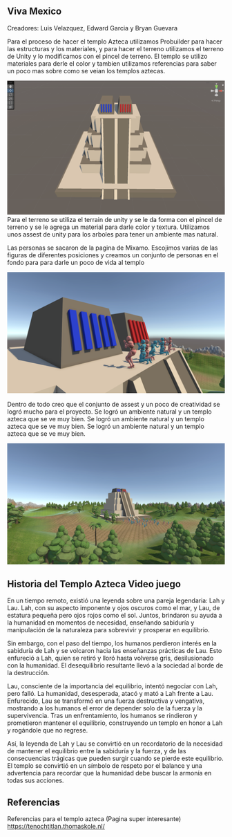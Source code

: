 Viva Mexico
---
Creadores: Luis Velazquez, Edward Garcia y Bryan Guevara

Para el proceso de hacer el templo Azteca utilizamos Probuilder para hacer las estructuras y los materiales, y para hacer el terreno utilizamos el terreno de Unity y lo modificamos con el pincel de terreno. El templo se utilizo materiales para derle el color y tambien utilizamos referencias para saber un poco mas sobre como se veian los templos aztecas.

![img_1.png](img_1.png)
Para el terreno se utiliza el terrain de unity y se le da forma con el pincel de terreno y se le agrega un material para darle color y textura.
Utilizamos unos assest de unity para los arboles para tener un ambiente mas natural.


Las personas se sacaron de la pagina de Mixamo. Escojimos varias de las figuras de diferentes posiciones y creamos un conjunto de personas en el fondo para para darle un poco de vida al templo

![img_2.png](img_2.png)

Dentro de todo creo que el conjunto de assest y un poco de creatividad se logró mucho para el proyecto. Se logró un ambiente natural y un templo azteca que se ve muy bien. Se logró un ambiente natural y un templo azteca que se ve muy bien. Se logró un ambiente natural y un templo azteca que se ve muy bien. 

![img.png](img.png)


Historia del Templo Azteca Video juego
---
En un tiempo remoto, existió una leyenda sobre una pareja legendaria: Lah y Lau. Lah, con su aspecto imponente y ojos oscuros como el mar, y Lau, de estatura pequeña pero ojos rojos como el sol. Juntos, brindaron su ayuda a la humanidad en momentos de necesidad, enseñando sabiduría y manipulación de la naturaleza para sobrevivir y prosperar en equilibrio.

Sin embargo, con el paso del tiempo, los humanos perdieron interés en la sabiduría de Lah y se volcaron hacia las enseñanzas prácticas de Lau. Esto enfureció a Lah, quien se retiró y lloró hasta volverse gris, desilusionado con la humanidad. El desequilibrio resultante llevó a la sociedad al borde de la destrucción.

Lau, consciente de la importancia del equilibrio, intentó negociar con Lah, pero falló. La humanidad, desesperada, atacó y mató a Lah frente a Lau. Enfurecido, Lau se transformó en una fuerza destructiva y vengativa, mostrando a los humanos el error de depender solo de la fuerza y la supervivencia. Tras un enfrentamiento, los humanos se rindieron y prometieron mantener el equilibrio, construyendo un templo en honor a Lah y rogándole que no regrese.

Así, la leyenda de Lah y Lau se convirtió en un recordatorio de la necesidad de mantener el equilibrio entre la sabiduría y la fuerza, y de las consecuencias trágicas que pueden surgir cuando se pierde este equilibrio. El templo se convirtió en un símbolo de respeto por el balance y una advertencia para recordar que la humanidad debe buscar la armonía en todas sus acciones.

Referencias
---
Referencias para el templo azteca (Pagina super interesante)
https://tenochtitlan.thomaskole.nl/


